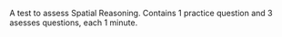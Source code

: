 A test to assess Spatial Reasoning. Contains 1 practice question and 3 asesses questions, each 1 minute.
